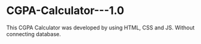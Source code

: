 # CGPA-Calculator---1.0
This CGPA Calculator was developed by using HTML, CSS and JS. Without connecting database.
